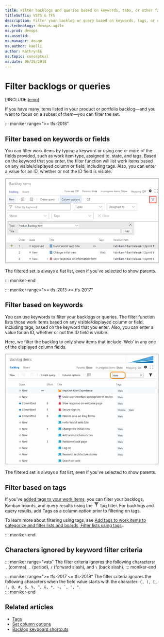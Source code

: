 ```yaml
---
title: Filter backlogs and queries based on keywords, tabs, or other fields
titleSuffix: VSTS & TFS
description: Filter your backlog or query based on keywords, tags, or other fields   
ms.technology: devops-agile
ms.prod: devops
ms.assetid: 
ms.manager: douge
ms.author: kaelli
author: KathrynEE
ms.topic: conceptual
ms.date: 06/25/2018
---
```



# Filter backlogs or queries

[!INCLUDE [temp](../_shared/version-vsts-tfs-all-versions.md)] 

<a id="filter"></a>
 
If you have many items listed in your product or portfolio backlog&mdash;and you want to focus on a subset of them&mdash;you can filter the set. 

::: moniker range=">= tfs-2018"
## Filter based on keywords or fields   

You can filter work items by typing a keyword or using one or more of the fields provided, such as work item type, assigned to, state, and tags. Based on the keyword that you enter, the filter function will list work items based on any visible/displayed column or field, including tags. Also, you can enter a value for an ID, whether or not the ID field is visible.  

<img src="_img/filter-backlogs-options.png" alt="Backlogs, turn filtering on" style="border: 2px solid #C3C3C3;" />

The filtered set is always a flat list, even if you've selected to show parents. 

::: moniker-end

::: moniker range=">= tfs-2013 <= tfs-2017"

## Filter based on keywords 
You can use keywords to filter your backlogs or queries. The filter function lists those work items based on any visible/displayed column or field, including tags, based on the keyword that you enter. Also, you can enter a value for an ID, whether or not the ID field is visible.  

Here, we filter the backlog to only show items that include 'Web' in any one of the displayed column fields. 

<img src="_img/cyb-filter-backlog.png" alt="Apply text filter" style="border: 1px solid #C3C3C3;" />  

The filtered set is always a flat list, even if you've selected to show parents.  


## Filter based on tags
If you've [added tags to your work items](../queries/add-tags-to-work-items.md), you can filter your backlogs, Kanban boards, and query results using the ![tag filter icon](../_img/icons/tag_filter_icon.png) tag filter. For backlogs and query results, add Tags as a column option prior to filtering on tags.  

To learn more about filtering using tags, see [Add tags to work items to categorize and filter lists and boards, Filter lists using tags](../queries/add-tags-to-work-items.md#filter).
 
::: moniker-end


## Characters ignored by keyword filter criteria

::: moniker range="vsts"
The filter criteria ignores the following characters: `,` (comma), `.` (period), `/` (forward slash), and `\` (back slash). 
::: moniker-end

::: moniker range=">= tfs-2017 <= tfs-2018"
The filter criteria ignores the following characters when the field value starts with the character: ```{, (, [, !, @, #, $, %, ^, &, *, ~, `, ', "```.  
::: moniker-end

## Related articles  
- [Tags](../queries/add-tags-to-work-items.md) 
- [Set column options](set-column-options.md)  
- [Backlog keyboard shortcuts](backlogs-keyboard-shortcuts.md)

